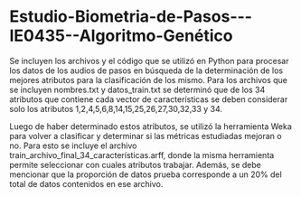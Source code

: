 # Estudio-Biometria-de-Pasos---IE0435--Algoritmo-Genético

Se incluyen los archivos y el código que se utilizó en Python para procesar los datos de los audios de pasos en búsqueda de la determinación de los mejores atributos para la clasificación de los mismo. Para los archivos que se incluyen nombres.txt y datos_train.txt se determinó que de los 34 atributos que contiene cada vector de características se deben considerar solo los atributos 1,2,4,5,6,8,14,15,25,26,27,30,32,33 y 34.

Luego de haber determinado estos atributos, se utilizó la herramienta Weka para volver a clasificar y determinar si las métricas estudiadas mejoran o no. Para esto se incluye el archivo train_archivo_final_34_características.arff, donde la misma herramienta permite seleccionar con cuales atributos trabajar. Además, se debe mencionar que la proporción de datos prueba corresponde a un 20% del total de datos contenidos en ese archivo. 
